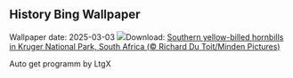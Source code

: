 ## History Bing Wallpaper
Wallpaper date: 2025-03-03
![](https://www.bing.com/th?id=OHR.HornbillPair_EN-IN8859837972_UHD.jpg&w=1000)Download: [Southern yellow-billed hornbills in Kruger National Park, South Africa (© Richard Du Toit/Minden Pictures)](https://www.bing.com/th?id=OHR.HornbillPair_EN-IN8859837972_UHD.jpg)

Auto get programm by LtgX
